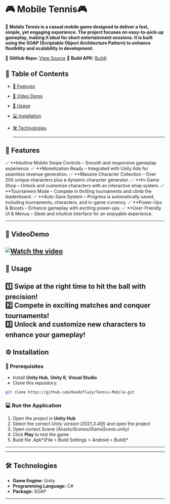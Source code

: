 # 🎮 Mobile Tennis🎮

📌 **Mobile Tennis is a casual mobile game designed to deliver a fast, simple, yet engaging experience. The project focuses on easy-to-pick-up gameplay, making it ideal for short entertainment sessions. It is built using the SOAP (Scriptable Object Architecture Pattern) to enhance flexibility and scalability in development.**


🔗 **GitHub Repo:** [View Source](https://github.com/Handoflazy/Tennis-Mobile)
🔗 **Build APK:** [Build](https://drive.google.com/drive/folders/1aRhpawlSjqSm3Pkir4e_rYlxAfy7-0vY?usp=drive_link))

## 📖 Table of Contents

- [🌟 Features](#-features)
- [🎥 Video Demo](#-videodemo)
- [🚀 Usage](#-usage)
- [💻 Installation](#-installation)
- [🛠 Technologies](#-technologies)

  ---

## 🌟 Features

✅ **Intuitive Mobile Swipe Controls – Smooth and responsive gameplay experience.
✅ **Monetization Ready – Integrated with Unity Ads for seamless revenue generation.
✅ **Massive Character Collection – Over 200 unique characters plus a dynamic character generator.
✅ **In-Game Shop – Unlock and customize characters with an interactive shop system.
✅ **Tournament Mode – Compete in thrilling tournaments and climb the leaderboard.
✅ **Auto-Save System – Progress is automatically saved, including tournaments, characters, and in-game currency.
✅ **Power-Ups & Boosts – Enhance gameplay with exciting power-ups.
✅ **User-Friendly UI & Menus – Sleek and intuitive interface for an enjoyable experience.    

---

## 🎥 VideoDemo
[![Watch the video](https://img.youtube.com/vi/y4dPlKrhWsY/maxresdefault.jpg)](https://www.youtube.com/watch?v=y4dPlKrhWsY)
---
## 🚀 Usage

1️⃣ **Swipe at the right time to hit the ball with precision!**  
2️⃣ **Compete in exciting matches and conquer tournaments!**     
3️⃣ **Unlock and customize new characters to enhance your gameplay!**  
---

## ⚙️ Installation

### **🔧 Prerequisites**

- Install **Unity Hub**, **Unity 6**, **Visual Studio**
- Clone this repository:

```sh
git clone https://github.com/Handoflazy/Tennis-Mobile.git
```

### **💻 Run the Application**

1. Open the project in **Unity Hub**
2. Select the correct *Unity version (2021.3.45f)* and open the project
3. Open correct Scene *(Assets/Scenes/GameScene.unity)*
4. Click **Play** to test the game
5. Build file .Apk*(File > Build Settings > Android > Build)*

---


---
## 🛠 Technologies

- **Game Engine:** Unity
- **Programming Language:** C#
- **Package:** SOAP
---









